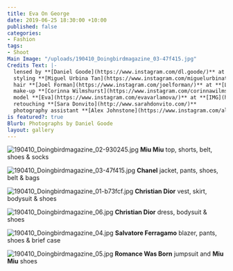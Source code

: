 ```yaml
---
title: Eva On George
date: 2019-06-25 18:30:00 +10:00
published: false
categories:
- Fashion
tags:
- Shoot
Main Image: "/uploads/190410_Doingbirdmagazine_03-47f415.jpg"
Credits Text: |-
  lensed by **[Daniel Goode](https://www.instagram.com/dl.goode/)** at **[The Artist Group](https://www.instagram.com/theartistgroup/)**
  styling **[Miguel Urbina Tan](https://www.instagram.com/miguelurbinatan/)**
  hair **[Joel Forman](https://www.instagram.com/joelforman/)** at **[Lion Artist Management](https://www.instagram.com/lionartistmanagement/)** using **[Alan White Anthology](https://www.instagram.com/alanwhiteanthology/)**
  make-up **[Corinna Wilmshurst](https://www.instagram.com/corinnawilmshurst/)**
  model **[Eva](https://www.instagram.com/evavarlamova/)** at **[IMG](https://www.instagram.com/imgmodels/)**
  retouching **[Sara Donvito](http://www.sarahdonvito.com/)**
  photography assistant **[Alex Johnstone](https://www.instagram.com/alxjohnstone/)**
is featured?: true
Blurb: Photographs by Daniel Goode
layout: gallery
---
```


![190410_Doingbirdmagazine_02-930245.jpg](/uploads/190410_Doingbirdmagazine_02-930245.jpg)
**Miu Miu** top, shorts, belt, shoes & socks

![190410_Doingbirdmagazine_03-47f415.jpg](/uploads/190410_Doingbirdmagazine_03-47f415.jpg)
**Chanel** jacket, pants, shoes, belt & bags

![190410_Doingbirdmagazine_01-b73fcf.jpg](/uploads/190410_Doingbirdmagazine_01-b73fcf.jpg)
**Christian Dior** vest, skirt, bodysuit & shoes

![190410_Doingbirdmagazine_06.jpg](/uploads/190410_Doingbirdmagazine_06.jpg)
**Christian Dior** dress, bodysuit & shoes

![190410_Doingbirdmagazine_04.jpg](/uploads/190410_Doingbirdmagazine_04.jpg)
**Salvatore Ferragamo** blazer, pants, shoes & brief case

![190410_Doingbirdmagazine_05.jpg](/uploads/190410_Doingbirdmagazine_05.jpg)
**Romance Was Born** jumpsuit and **Miu Miu** shoes